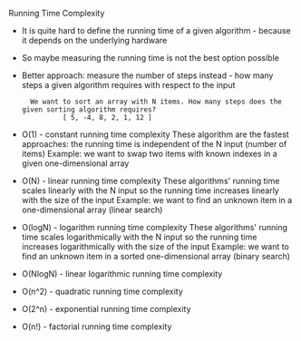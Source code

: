 
Running Time Complexity

* It is quite hard to define the running time of a given algorithm - because it depends on the underlying hardware
* So maybe measuring the running time is not the best option possible
* Better approach: measure the number of steps instead - how many steps a given algorithm requires with respect to the input

        We want to sort an array with N items. How many steps does the given sorting algorithm requires?
                [ 5, -4, 8, 2, 1, 12 ]


* O(1) - constant running time complexity
  These algorithm are the fastest approaches: the running time is independent of the N input (number of items)
  Example: we want to swap two items with known indexes in a given one-dimensional array
* O(N) - linear running time complexity
  These algorithms' running time scales linearly with the N input so the running time increases linearly with the size of the input
  Example: we want to find an unknown item in a one-dimensional array (linear search)
* O(logN) - logarithm running time complexity
  These algorithms' running time scales logarithmically with the N input so the running time increases logarithmically with the size of the input
  Example: we want to find an unknown item in a sorted one-dimensional array (binary search)
* O(NlogN) - linear logarithmic running time complexity
* O(n^2) - quadratic running time complexity
* O(2^n) - exponential running time complexity
* O(n!) - factorial running time complexity